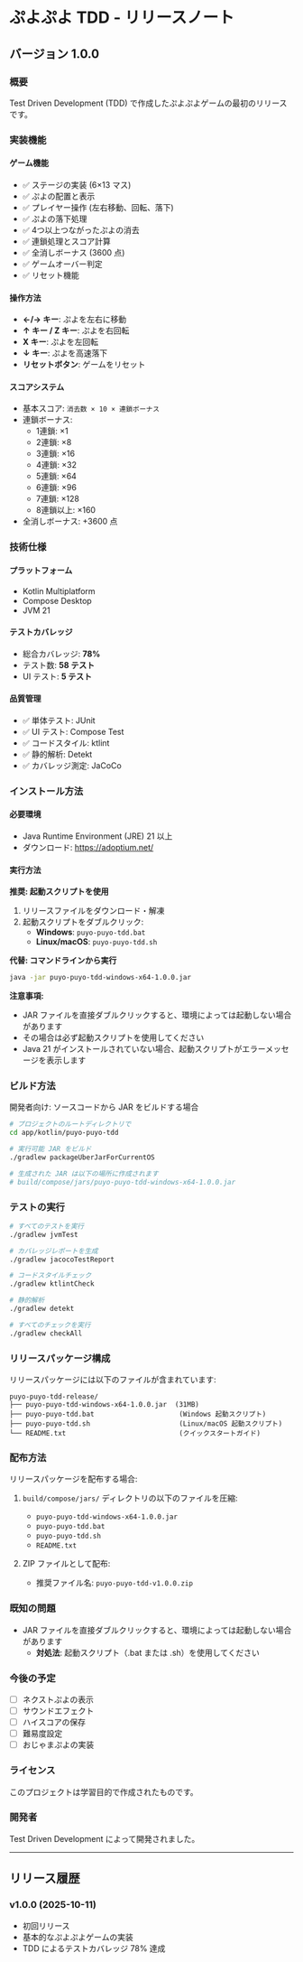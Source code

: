 # ぷよぷよ TDD - リリースノート

## バージョン 1.0.0

### 概要

Test Driven Development (TDD) で作成したぷよぷよゲームの最初のリリースです。

### 実装機能

#### ゲーム機能
- ✅ ステージの実装 (6×13 マス)
- ✅ ぷよの配置と表示
- ✅ プレイヤー操作 (左右移動、回転、落下)
- ✅ ぷよの落下処理
- ✅ 4つ以上つながったぷよの消去
- ✅ 連鎖処理とスコア計算
- ✅ 全消しボーナス (3600 点)
- ✅ ゲームオーバー判定
- ✅ リセット機能

#### 操作方法
- **←/→ キー**: ぷよを左右に移動
- **↑ キー / Z キー**: ぷよを右回転
- **X キー**: ぷよを左回転
- **↓ キー**: ぷよを高速落下
- **リセットボタン**: ゲームをリセット

#### スコアシステム
- 基本スコア: `消去数 × 10 × 連鎖ボーナス`
- 連鎖ボーナス:
  - 1連鎖: ×1
  - 2連鎖: ×8
  - 3連鎖: ×16
  - 4連鎖: ×32
  - 5連鎖: ×64
  - 6連鎖: ×96
  - 7連鎖: ×128
  - 8連鎖以上: ×160
- 全消しボーナス: +3600 点

### 技術仕様

#### プラットフォーム
- Kotlin Multiplatform
- Compose Desktop
- JVM 21

#### テストカバレッジ
- 総合カバレッジ: **78%**
- テスト数: **58 テスト**
- UI テスト: **5 テスト**

#### 品質管理
- ✅ 単体テスト: JUnit
- ✅ UI テスト: Compose Test
- ✅ コードスタイル: ktlint
- ✅ 静的解析: Detekt
- ✅ カバレッジ測定: JaCoCo

### インストール方法

#### 必要環境
- Java Runtime Environment (JRE) 21 以上
- ダウンロード: https://adoptium.net/

#### 実行方法

**推奨: 起動スクリプトを使用**

1. リリースファイルをダウンロード・解凍
2. 起動スクリプトをダブルクリック:
   - **Windows**: `puyo-puyo-tdd.bat`
   - **Linux/macOS**: `puyo-puyo-tdd.sh`

**代替: コマンドラインから実行**

```bash
java -jar puyo-puyo-tdd-windows-x64-1.0.0.jar
```

**注意事項:**
- JAR ファイルを直接ダブルクリックすると、環境によっては起動しない場合があります
- その場合は必ず起動スクリプトを使用してください
- Java 21 がインストールされていない場合、起動スクリプトがエラーメッセージを表示します

### ビルド方法

開発者向け: ソースコードから JAR をビルドする場合

```bash
# プロジェクトのルートディレクトリで
cd app/kotlin/puyo-puyo-tdd

# 実行可能 JAR をビルド
./gradlew packageUberJarForCurrentOS

# 生成された JAR は以下の場所に作成されます
# build/compose/jars/puyo-puyo-tdd-windows-x64-1.0.0.jar
```

### テストの実行

```bash
# すべてのテストを実行
./gradlew jvmTest

# カバレッジレポートを生成
./gradlew jacocoTestReport

# コードスタイルチェック
./gradlew ktlintCheck

# 静的解析
./gradlew detekt

# すべてのチェックを実行
./gradlew checkAll
```

### リリースパッケージ構成

リリースパッケージには以下のファイルが含まれています:

```
puyo-puyo-tdd-release/
├── puyo-puyo-tdd-windows-x64-1.0.0.jar  (31MB)
├── puyo-puyo-tdd.bat                     (Windows 起動スクリプト)
├── puyo-puyo-tdd.sh                      (Linux/macOS 起動スクリプト)
└── README.txt                            (クイックスタートガイド)
```

### 配布方法

リリースパッケージを配布する場合:

1. `build/compose/jars/` ディレクトリの以下のファイルを圧縮:
   - `puyo-puyo-tdd-windows-x64-1.0.0.jar`
   - `puyo-puyo-tdd.bat`
   - `puyo-puyo-tdd.sh`
   - `README.txt`

2. ZIP ファイルとして配布:
   - 推奨ファイル名: `puyo-puyo-tdd-v1.0.0.zip`

### 既知の問題

- JAR ファイルを直接ダブルクリックすると、環境によっては起動しない場合があります
  - **対処法**: 起動スクリプト（.bat または .sh）を使用してください

### 今後の予定

- [ ] ネクストぷよの表示
- [ ] サウンドエフェクト
- [ ] ハイスコアの保存
- [ ] 難易度設定
- [ ] おじゃまぷよの実装

### ライセンス

このプロジェクトは学習目的で作成されたものです。

### 開発者

Test Driven Development によって開発されました。

---

## リリース履歴

### v1.0.0 (2025-10-11)
- 初回リリース
- 基本的なぷよぷよゲームの実装
- TDD によるテストカバレッジ 78% 達成

